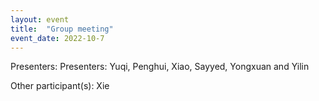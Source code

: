 ```yaml
---
layout: event
title:  "Group meeting"
event_date: 2022-10-7
---
```


Presenters: Presenters: Yuqi, Penghui, Xiao, Sayyed, Yongxuan and Yilin

Other participant(s): Xie
